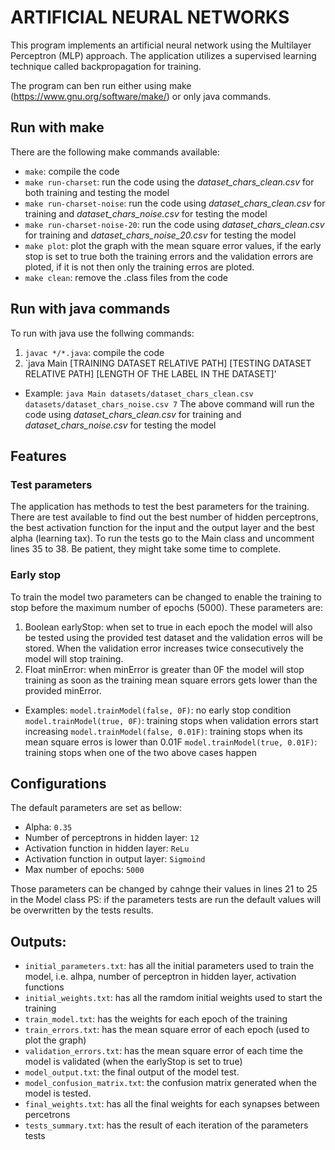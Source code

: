 # ARTIFICIAL NEURAL NETWORKS

This program implements an artificial neural network using the Multilayer Perceptron (MLP) approach.
The application utilizes a supervised learning technique called backpropagation for training.

The program can ben run either using make (https://www.gnu.org/software/make/) or only java commands.

## Run with make
There are the following make commands available:
- `make`: compile the code
- `make run-charset`: run the code using the *dataset_chars_clean.csv* for both training and testing the model
- `make run-charset-noise`: run the code using *dataset_chars_clean.csv* for training and *dataset_chars_noise.csv* for testing the model
- `make run-charset-noise-20`: run the code using *dataset_chars_clean.csv* for training and *dataset_chars_noise_20.csv* for testing the model
- `make plot`: plot the graph with the mean square error values, if the early stop is set to true both the training errors and the validation errors are ploted, if it is not then only the training erros are ploted.
- `make clean`: remove the .class files from the code

## Run with java commands
To run with java use the follwing commands:
1. `javac */*.java`: compile the code
2. `java Main [TRAINING DATASET RELATIVE PATH] [TESTING DATASET RELATIVE PATH] [LENGTH OF THE LABEL IN THE DATASET]'
- Example:
`java Main datasets/dataset_chars_clean.csv datasets/dataset_chars_noise.csv 7`
  The above command will run the code using *dataset_chars_clean.csv* for training and *dataset_chars_noise.csv* for testing the model
  
  
## Features 
### Test parameters
The application has methods to test the best parameters for the training.
There are test available to find out the best number of hidden perceptrons, the best activation function for the input and the output layer and the best alpha (learning tax).
To run the tests go to the Main class and uncomment lines 35 to 38. Be patient, they might take some time to complete.

### Early stop
To train the model two parameters can be changed to enable the training to stop before the maximum number of epochs (5000). These parameters are:
1. Boolean earlyStop: when set to true in each epoch the model will also be tested using the provided test dataset and the validation erros will be stored. When the validation error increases twice consecutively the model will stop training.
2. Float minError: when minError is greater than 0F the model will stop training as soon as the training mean square errors gets lower than the provided minError.
- Examples:
`model.trainModel(false, 0F)`: no early stop condition
`model.trainModel(true, 0F)`: training stops when validation errors start increasing
`model.trainModel(false, 0.01F)`: training stops when its mean square erros is lower than 0.01F
`model.trainModel(true, 0.01F)`: training stops when one of the two above cases happen

## Configurations
The default parameters are set as bellow:
- Alpha: `0.35`
- Number of perceptrons in hidden layer: `12`
- Activation function in hidden layer: `ReLu`
- Activation function in output layer: `Sigmoind`
- Max number of epochs: `5000`

Those parameters can be changed by cahnge their values in lines 21 to 25 in the Model class
PS: if the parameters tests are run the default values will be overwritten by the tests results.

## Outputs:
- `initial_parameters.txt`: has all the initial parameters used to train the model, i.e. alhpa, number of perceptron in hidden layer, activation functions
- `initial_weights.txt`: has all the ramdom initial weights used to start the training
- `train_model.txt`: has the weights for each epoch of the training
- `train_errors.txt`: has the mean square error of each epoch (used to plot the graph)
- `validation_errors.txt`: has the mean square error of each time the model is validated (when the earlyStop is set to true)
- `model_output.txt`: the final output of the model test.
- `model_confusion_matrix.txt`: the confusion matrix generated when the model is tested.
- `final_weights.txt`: has all the final weights for each synapses between percetrons
- `tests_summary.txt`: has the result of each iteration of the parameters tests
